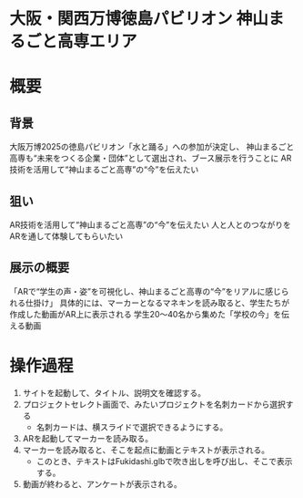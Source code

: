 # 大阪・関西万博徳島パビリオン 神山まるごと高専エリア

# 概要
## 背景
大阪万博2025の徳島パビリオン「水と踊る」への参加が決定し、
神山まるごと高専も“未来をつくる企業・団体”として選出され、ブース展示を行うことに
AR技術を活用して“神山まるごと高専”の“今”を伝えたい

## 狙い
AR技術を活用して“神山まるごと高専”の“今”を伝えたい
人と人とのつながりをARを通して体験してもらいたい

## 展示の概要
「ARで“学生の声・姿”を可視化し、神山まるごと高専の“今”をリアルに感じられる仕掛け」
具体的には、マーカーとなるマネキンを読み取ると、学生たちが作成した動画がAR上に表示される
学生20～40名から集めた「学校の今」を伝える動画

# 操作過程

1. サイトを起動して、タイトル、説明文を確認する。
2. プロジェクトセレクト画面で、みたいプロジェクトを名刺カードから選択する
    - 名刺カードは、横スライドで選択できるようにする。
3. ARを起動してマーカーを読み取る。
4. マーカーを読み取ると、そこを起点に動画とテキストが表示される。
    - このとき、テキストはFukidashi.glbで吹き出しを呼び出し、そこで表示する。
5. 動画が終わると、アンケートが表示される。

